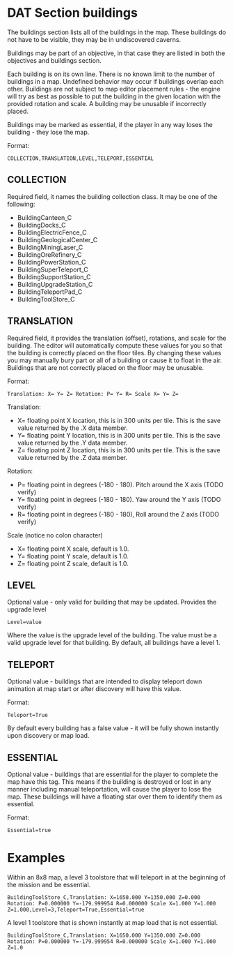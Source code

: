 # DAT Section buildings

The buildings section lists all of the buildings in the map. These buildings do not have to be visible, they may be in undiscovered caverns.

Buildings may be part of an objective, in that case they are listed in both the objectives and buildings section.

Each building is on its own line. There is no known limit to the number of buildings in a map. Undefined behavior may occur if buildings overlap each other. Buildings are not subject to map editor placement rules - the engine will try as best as possible to put the building in the given location with the provided rotation and scale. A building may be unusable if incorrectly placed.

Buildings may be marked as essential, if the player in any way loses the building - they lose the map.

Format:
```
COLLECTION,TRANSLATION,LEVEL,TELEPORT,ESSENTIAL
```

## COLLECTION

Required field, it names the building collection class. It may be one of the following:

- BuildingCanteen_C
- BuildingDocks_C
- BuildingElectricFence_C
- BuildingGeologicalCenter_C
- BuildingMiningLaser_C
- BuildingOreRefinery_C
- BuildingPowerStation_C
- BuildingSuperTeleport_C
- BuildingSupportStation_C
- BuildingUpgradeStation_C
- BuildingTeleportPad_C
- BuildingToolStore_C


## TRANSLATION

Required field, it provides the translation (offset), rotations, and scale for the building. The editor will automatically compute these values for you so that the building is correctly placed on the floor tiles. By changing these values you may manually bury part or all of a building or cause it to float in the air. Buildings that are not correctly placed on the floor may be unusable.

Format:
```
Translation: X= Y= Z= Rotation: P= Y= R= Scale X= Y= Z=
```

Translation:
- X= floating point X location, this is in 300 units per tile. This is the save value returned by the .X data member.
- Y= floating point Y location, this is in 300 units per tile. This is the save value returned by the .Y data member.
- Z= floating point Z location, this is in 300 units per tile. This is the save value returned by the .Z data member.

Rotation:
- P= floating point in degrees (-180 - 180). Pitch around the X axis (TODO verify)
- Y= floating point in degrees (-180 - 180). Yaw around the Y axis (TODO verify)
- R= floating point in degrees (-180 - 180), Roll around the Z axis (TODO verify)

Scale  (notice no colon character)
- X= floating point X scale, default is 1.0.
- Y= floating point Y scale, default is 1.0.
- Z= floating point Z scale, default is 1.0.

## LEVEL

Optional value - only valid for building that may be updated. Provides the upgrade level

```
Level=value
```

Where the value is the upgrade level of the building. The value must be a valid upgrade level for that building. By default, all buildings have a level 1.

## TELEPORT

Optional value - buildings that are intended to display teleport down animation at map start or after discovery will have this value.

Format:
```
Teleport=True
```

By default every building has a false value - it will be fully shown instantly upon discovery or map load.

## ESSENTIAL

Optional value - buildings that are essential for the player to complete the map have this tag. This means if the building is destroyed or lost in any manner including manual teleportation, will cause the player to lose the map. These buildings will have a floating star over them to identify them as essential.

Format:
```
Essential=true
```

# Examples

Within an 8x8 map, a level 3 toolstore that will teleport in at the beginning of the mission and be essential.

```
BuildingToolStore_C,Translation: X=1650.000 Y=1350.000 Z=0.000 Rotation: P=0.000000 Y=-179.999954 R=0.000000 Scale X=1.000 Y=1.000 Z=1.000,Level=3,Teleport=True,Essential=true
```

A level 1 toolstore that is shown instantly at map load that is not essential.

```
BuildingToolStore_C,Translation: X=1650.000 Y=1350.000 Z=0.000 Rotation: P=0.000000 Y=-179.999954 R=0.000000 Scale X=1.000 Y=1.000 Z=1.0
```
